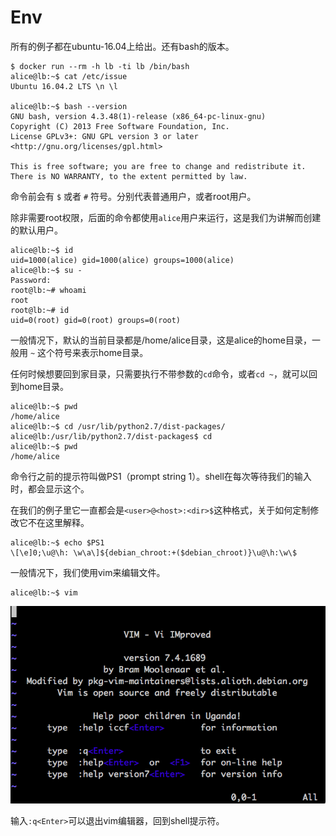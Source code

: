 # Env

所有的例子都在ubuntu-16.04上给出。还有bash的版本。

    $ docker run --rm -h lb -ti lb /bin/bash
    alice@lb:~$ cat /etc/issue
    Ubuntu 16.04.2 LTS \n \l

    alice@lb:~$ bash --version
    GNU bash, version 4.3.48(1)-release (x86_64-pc-linux-gnu)
    Copyright (C) 2013 Free Software Foundation, Inc.
    License GPLv3+: GNU GPL version 3 or later <http://gnu.org/licenses/gpl.html>

    This is free software; you are free to change and redistribute it.
    There is NO WARRANTY, to the extent permitted by law.

命令前会有 `$` 或者 `#` 符号。分别代表普通用户，或者root用户。

除非需要root权限，后面的命令都使用`alice`用户来运行，这是我们为讲解而创建的默认用户。

    alice@lb:~$ id
    uid=1000(alice) gid=1000(alice) groups=1000(alice)
    alice@lb:~$ su -
    Password:
    root@lb:~# whoami
    root
    root@lb:~# id
    uid=0(root) gid=0(root) groups=0(root)

一般情况下，默认的当前目录都是/home/alice目录，这是alice的home目录，一般用 `~` 这个符号来表示home目录。

任何时候想要回到家目录，只需要执行不带参数的`cd`命令，或者`cd ~`，就可以回到home目录。

    alice@lb:~$ pwd
    /home/alice
    alice@lb:~$ cd /usr/lib/python2.7/dist-packages/
    alice@lb:/usr/lib/python2.7/dist-packages$ cd
    alice@lb:~$ pwd
    /home/alice

命令行之前的提示符叫做PS1（prompt string 1）。shell在每次等待我们的输入时，都会显示这个。

在我们的例子里它一直都会是`<user>@<host>:<dir>$`这种格式，关于如何定制修改它不在这里解释。

    alice@lb:~$ echo $PS1
    \[\e]0;\u@\h: \w\a\]${debian_chroot:+($debian_chroot)}\u@\h:\w\$

一般情况下，我们使用vim来编辑文件。

    alice@lb:~$ vim

![vim.png](vim.png)

输入`:q<Enter>`可以退出vim编辑器，回到shell提示符。
    
